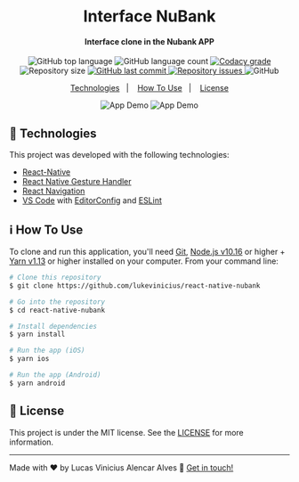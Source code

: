 <h1 align="center">
    Interface NuBank
</h1>

<h4 align="center">
  Interface clone in the Nubank APP
</h4>
<p align="center">
  <img alt="GitHub top language" src="https://img.shields.io/github/languages/top/lukevinicius/react-native-nubank.svg">

  <img alt="GitHub language count" src="https://img.shields.io/github/languages/count/lukevinicius/react-native-nubank.svg">

  <a href="https://www.codacy.com/app/lukevinicius/react-native-nubank?utm_source=github.com&amp;utm_medium=referral&amp;utm_content=lukevinicius/react-native-nubank&amp;utm_campaign=Badge_Grade">
    <img alt="Codacy grade" src="https://img.shields.io/codacy/grade/04db4b43120b4d05b9b39c9d2da97300.svg">
  </a>

  <img alt="Repository size" src="https://img.shields.io/github/repo-size/lukevinicius/react-native-nubank.svg">
  <a href="https://github.com/lukevinicius/react-native-nubank/commits/master">
    <img alt="GitHub last commit" src="https://img.shields.io/github/last-commit/lukevinicius/react-native-nubank.svg">
  </a>

  <a href="https://github.com/lukevinicius/react-native-nubank/issues">
    <img alt="Repository issues" src="https://img.shields.io/github/issues/lukevinicius/react-native-nubank.svg">
  </a>

  <img alt="GitHub" src="https://img.shields.io/github/license/lukevinicius/react-native-nubank.svg">
</p>

<p align="center">
  <a href="#rocket-technologies">Technologies</a>&nbsp;&nbsp;&nbsp;|&nbsp;&nbsp;&nbsp;
  <a href="#information_source-how-to-use">How To Use</a>&nbsp;&nbsp;&nbsp;|&nbsp;&nbsp;&nbsp;
  <a href="#memo-license">License</a>
</p>

<p align="center">
  <img alt="App Demo" src="https://res.cloudinary.com/lukevinicius/image/upload/v1563901304/readme_logos/react-native-nubank_screen_01_nxrabs.gif">
  <img alt="App Demo" src="https://res.cloudinary.com/lukevinicius/image/upload/v1563901538/readme_logos/react-native-nubank_screen_02_kuvvwt.gif">
</p>

## :rocket: Technologies

This project was developed with the following technologies:

-  [React-Native](https://facebook.github.io/react-native/)
-  [React Native Gesture Handler](https://kmagiera.github.io/react-native-gesture-handler/)
-  [React Navigation](https://reactnavigation.org/)
-  [VS Code][vc] with [EditorConfig][vceditconfig] and [ESLint][vceslint]

## :information_source: How To Use

To clone and run this application, you'll need [Git](https://git-scm.com), [Node.js v10.16][nodejs] or higher + [Yarn v1.13][yarn] or higher installed on your computer. From your command line:

```bash
# Clone this repository
$ git clone https://github.com/lukevinicius/react-native-nubank

# Go into the repository
$ cd react-native-nubank

# Install dependencies
$ yarn install

# Run the app (iOS)
$ yarn ios

# Run the app (Android)
$ yarn android
```

## :memo: License
This project is under the MIT license. See the [LICENSE](https://github.com/lukevinicius/react-native-nubank/blob/master/LICENSE) for more information.

---

Made with ♥ by Lucas Vinicius Alencar Alves :wave: [Get in touch!](https://www.linkedin.com/in/lukevinicius/)

[nodejs]: https://nodejs.org/
[yarn]: https://yarnpkg.com/
[vc]: https://code.visualstudio.com/
[vceditconfig]: https://marketplace.visualstudio.com/items?itemName=EditorConfig.EditorConfig
[vceslint]: https://marketplace.visualstudio.com/items?itemName=dbaeumer.vscode-eslint

